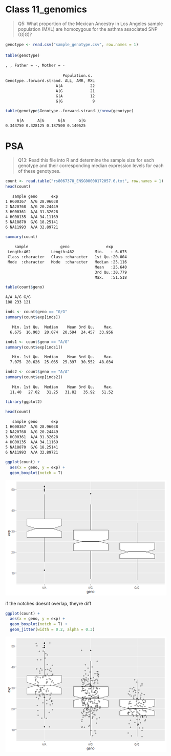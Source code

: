 Class 11_genomics
================

> Q5: What proportion of the Mexican Ancestry in Los Angeles sample
> population (MXL) are homozygous for the asthma associated SNP (G\|G)?

``` r
genotype <- read.csv("sample_genotype.csv", row.names = 1)

table(genotype)
```

    , , Father = -, Mother = -

                             Population.s.
    Genotype..forward.strand. ALL, AMR, MXL
                          A|A            22
                          A|G            21
                          G|A            12
                          G|G             9

``` r
table(genotype$Genotype..forward.strand.)/nrow(genotype)
```


         A|A      A|G      G|A      G|G 
    0.343750 0.328125 0.187500 0.140625 

# PSA

> Q13: Read this file into R and determine the sample size for each
> genotype and their corresponding median expression levels for each of
> these genotypes.

``` r
count <- read.table("rs8067378_ENSG00000172057.6.txt", row.names = 1)
head(count)
```

       sample geno      exp
    1 HG00367  A/G 28.96038
    2 NA20768  A/G 20.24449
    3 HG00361  A/A 31.32628
    4 HG00135  A/A 34.11169
    5 NA18870  G/G 18.25141
    6 NA11993  A/A 32.89721

``` r
summary(count)
```

        sample              geno                exp        
     Length:462         Length:462         Min.   : 6.675  
     Class :character   Class :character   1st Qu.:20.004  
     Mode  :character   Mode  :character   Median :25.116  
                                           Mean   :25.640  
                                           3rd Qu.:30.779  
                                           Max.   :51.518  

``` r
table(count$geno)
```


    A/A A/G G/G 
    108 233 121 

``` r
inds <- count$geno == "G/G"
summary(count$exp[inds])
```

       Min. 1st Qu.  Median    Mean 3rd Qu.    Max. 
      6.675  16.903  20.074  20.594  24.457  33.956 

``` r
inds1 <- count$geno == "A/G"
summary(count$exp[inds1])
```

       Min. 1st Qu.  Median    Mean 3rd Qu.    Max. 
      7.075  20.626  25.065  25.397  30.552  48.034 

``` r
inds2 <- count$geno == "A/A"
summary(count$exp[inds2])
```

       Min. 1st Qu.  Median    Mean 3rd Qu.    Max. 
      11.40   27.02   31.25   31.82   35.92   51.52 

``` r
library(ggplot2)
```

``` r
head(count)
```

       sample geno      exp
    1 HG00367  A/G 28.96038
    2 NA20768  A/G 20.24449
    3 HG00361  A/A 31.32628
    4 HG00135  A/A 34.11169
    5 NA18870  G/G 18.25141
    6 NA11993  A/A 32.89721

``` r
ggplot(count) +
  aes(x = geno, y = exp) +
  geom_boxplot(notch = T)
```

![](class11_files/figure-commonmark/unnamed-chunk-10-1.png)

if the notches doesnt overlap, theyre diff

``` r
ggplot(count) +
  aes(x = geno, y = exp) +
  geom_boxplot(notch = T) +
  geom_jitter(width = 0.2, alpha = 0.3)
```

![](class11_files/figure-commonmark/unnamed-chunk-11-1.png)
